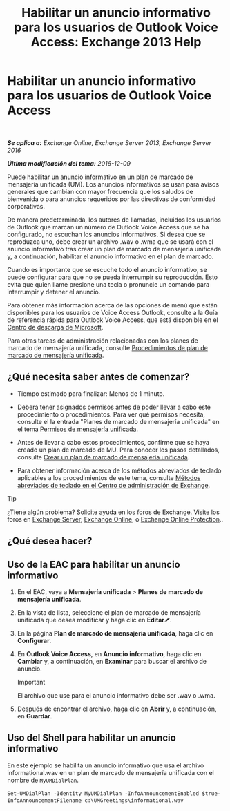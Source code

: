 ﻿---
title: 'Habilitar un anuncio informativo para los usuarios de Outlook Voice Access: Exchange 2013 Help'
TOCTitle: Habilitar un anuncio informativo para los usuarios de Outlook Voice Access
ms:assetid: b69ed0e1-f978-498a-963e-42a047678db4
ms:mtpsurl: https://technet.microsoft.com/es-es/library/Bb124344(v=EXCHG.150)
ms:contentKeyID: 50556871
ms.date: 05/22/2018
mtps_version: v=EXCHG.150
ms.translationtype: MT
---

# Habilitar un anuncio informativo para los usuarios de Outlook Voice Access

 

_**Se aplica a:** Exchange Online, Exchange Server 2013, Exchange Server 2016_

_**Última modificación del tema:** 2016-12-09_

Puede habilitar un anuncio informativo en un plan de marcado de mensajería unificada (UM). Los anuncios informativos se usan para avisos generales que cambian con mayor frecuencia que los saludos de bienvenida o para anuncios requeridos por las directivas de conformidad corporativas.

De manera predeterminada, los autores de llamadas, incluidos los usuarios de Outlook que marcan un número de Outlook Voice Access que se ha configurado, no escuchan los anuncios informativos. Si desea que se reproduzca uno, debe crear un archivo .wav o .wma que se usará con el anuncio informativo tras crear un plan de marcado de mensajería unificada y, a continuación, habilitar el anuncio informativo en el plan de marcado.

Cuando es importante que se escuche todo el anuncio informativo, se puede configurar para que no se pueda interrumpir su reproducción. Esto evita que quien llame presione una tecla o pronuncie un comando para interrumpir y detener el anuncio.

Para obtener más información acerca de las opciones de menú que están disponibles para los usuarios de Voice Access Outlook, consulte a la Guía de referencia rápida para Outlook Voice Access, que está disponible en el [Centro de descarga de Microsoft](https://go.microsoft.com/fwlink/p/?linkid=272767).

Para otras tareas de administración relacionadas con los planes de marcado de mensajería unificada, consulte [Procedimientos de plan de marcado de mensajería unificada](um-dial-plan-procedures-exchange-2013-help.md).

## ¿Qué necesita saber antes de comenzar?

  - Tiempo estimado para finalizar: Menos de 1 minuto.

  - Deberá tener asignados permisos antes de poder llevar a cabo este procedimiento o procedimientos. Para ver qué permisos necesita, consulte el la entrada "Planes de marcado de mensajería unificada" en el tema [Permisos de mensajería unificada](unified-messaging-permissions-exchange-2013-help.md).

  - Antes de llevar a cabo estos procedimientos, confirme que se haya creado un plan de marcado de MU. Para conocer los pasos detallados, consulte [Crear un plan de marcado de mensajería unificada](create-a-um-dial-plan-exchange-2013-help.md).

  - Para obtener información acerca de los métodos abreviados de teclado aplicables a los procedimientos de este tema, consulte [Métodos abreviados de teclado en el Centro de administración de Exchange](keyboard-shortcuts-in-the-exchange-admin-center-exchange-online-protection-help.md).


> [!TIP]
> ¿Tiene algún problema? Solicite ayuda en los foros de Exchange. Visite los foros en <A href="https://go.microsoft.com/fwlink/p/?linkid=60612">Exchange Server</A>, <A href="https://go.microsoft.com/fwlink/p/?linkid=267542">Exchange Online</A>, o <A href="https://go.microsoft.com/fwlink/p/?linkid=285351">Exchange Online Protection</A>..



## ¿Qué desea hacer?

## Uso de la EAC para habilitar un anuncio informativo

1.  En el EAC, vaya a **Mensajería unificada** \> **Planes de marcado de mensajería unificada**.

2.  En la vista de lista, seleccione el plan de marcado de mensajería unificada que desea modificar y haga clic en **Editar**![Icono Editar](images/Bb124582.6f53ccb2-1f13-4c02-bea0-30690e6ea71d(EXCHG.150).gif "Icono Editar").

3.  En la página **Plan de marcado de mensajería unificada**, haga clic en **Configurar**.

4.  En **Outlook Voice Access**, en **Anuncio informativo**, haga clic en **Cambiar** y, a continuación, en **Examinar** para buscar el archivo de anuncio.
    

    > [!IMPORTANT]
    > El archivo que use para el anuncio informativo debe ser .wav o .wma.



5.  Después de encontrar el archivo, haga clic en **Abrir** y, a continuación, en **Guardar**.

## Uso del Shell para habilitar un anuncio informativo

En este ejemplo se habilita un anuncio informativo que usa el archivo informational.wav en un plan de marcado de mensajería unificada con el nombre de `MyUMDialPlan`.

    Set-UMDialPlan -Identity MyUMDialPlan -InfoAnnouncementEnabled $true-InfoAnnouncementFilename c:\UMGreetings\informational.wav

